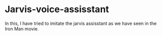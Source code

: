 # Jarvis-voice-assisstant
In this, I have tried to imitate the jarvis assisstant as we have seen in the Iron Man movie.
